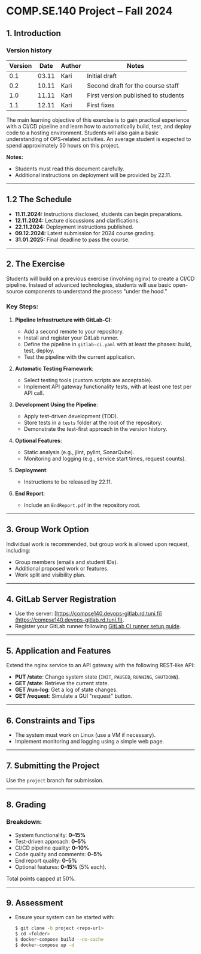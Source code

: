 # COMP.SE.140 Project – Fall 2024

## 1. Introduction

### Version history

| Version | Date   | Author | Notes                          |
|---------|--------|--------|--------------------------------|
| 0.1     | 03.11  | Kari   | Initial draft                  |
| 0.2     | 10.11  | Kari   | Second draft for the course staff |
| 1.0     | 11.11  | Kari   | First version published to students |
| 1.1     | 12.11  | Kari   | First fixes                    |

The main learning objective of this exercise is to gain practical experience with a CI/CD pipeline and learn how to automatically build, test, and deploy code to a hosting environment. Students will also gain a basic understanding of OPS-related activities. An average student is expected to spend approximately 50 hours on this project.

**Notes:**
- Students must read this document carefully.
- Additional instructions on deployment will be provided by 22.11.

---

## 1.2 The Schedule

- **11.11.2024:** Instructions disclosed, students can begin preparations.
- **12.11.2024:** Lecture discussions and clarifications.
- **22.11.2024:** Deployment instructions published.
- **09.12.2024:** Latest submission for 2024 course grading.
- **31.01.2025:** Final deadline to pass the course.

---

## 2. The Exercise

Students will build on a previous exercise (involving nginx) to create a CI/CD pipeline. Instead of advanced technologies, students will use basic open-source components to understand the process "under the hood."

### Key Steps:
1. **Pipeline Infrastructure with GitLab-CI**:
   - Add a second remote to your repository.
   - Install and register your GitLab runner.
   - Define the pipeline in `gitlab-ci.yaml` with at least the phases: build, test, deploy.
   - Test the pipeline with the current application.

2. **Automatic Testing Framework**:
   - Select testing tools (custom scripts are acceptable).
   - Implement API gateway functionality tests, with at least one test per API call.

3. **Development Using the Pipeline**:
   - Apply test-driven development (TDD).
   - Store tests in a `tests` folder at the root of the repository.
   - Demonstrate the test-first approach in the version history.

4. **Optional Features**:
   - Static analysis (e.g., jlint, pylint, SonarQube).
   - Monitoring and logging (e.g., service start times, request counts).

5. **Deployment**:
   - Instructions to be released by 22.11.

6. **End Report**:
   - Include an `EndReport.pdf` in the repository root.

---

## 3. Group Work Option

Individual work is recommended, but group work is allowed upon request, including:
- Group members (emails and student IDs).
- Additional proposed work or features.
- Work split and visibility plan.

---

## 4. GitLab Server Registration

- Use the server: [https://compse140.devops-gitlab.rd.tuni.fi](https://compse140.devops-gitlab.rd.tuni.fi).
- Register your GitLab runner following [GitLab CI runner setup guide](https://docs.gitlab.com/runner/install/index.html).

---

## 5. Application and Features

Extend the nginx service to an API gateway with the following REST-like API:

- **PUT /state**: Change system state (`INIT`, `PAUSED`, `RUNNING`, `SHUTDOWN`).
- **GET /state**: Retrieve the current state.
- **GET /run-log**: Get a log of state changes.
- **GET /request**: Simulate a GUI "request" button.

---

## 6. Constraints and Tips

- The system must work on Linux (use a VM if necessary).
- Implement monitoring and logging using a simple web page.

---

## 7. Submitting the Project

Use the `project` branch for submission.

---

## 8. Grading

### Breakdown:
- System functionality: **0–15%**
- Test-driven approach: **0–5%**
- CI/CD pipeline quality: **0–10%**
- Code quality and comments: **0–5%**
- End report quality: **0–5%**
- Optional features: **0–15%** (5% each).

Total points capped at 50%.

---

## 9. Assessment

- Ensure your system can be started with:
  ```bash
  $ git clone -b project <repo-url>
  $ cd <folder>
  $ docker-compose build --no-cache
  $ docker-compose up -d
